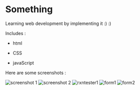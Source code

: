 # Something
Learning web development by implementing it  :) :)

Includes :
* html

* CSS
* javaScript

Here are some screenshots :

![screenshot 1](https://user-images.githubusercontent.com/29219860/36408676-f4d7ec4c-162c-11e8-9cbb-eadd35da93cd.png)
![screenshot 2](https://user-images.githubusercontent.com/29219860/36408682-fa04ec92-162c-11e8-84e2-caa460bf911d.png)
![rxntester1](https://user-images.githubusercontent.com/29219860/37929609-0d1392f6-315e-11e8-939b-446c6b70a241.png)
![form1](https://user-images.githubusercontent.com/29219860/38026987-cfd321dc-32ab-11e8-89e1-146ed95c857e.png)
![form2](https://user-images.githubusercontent.com/29219860/38026988-d04dd0c6-32ab-11e8-90a6-9e195bc86369.png)
